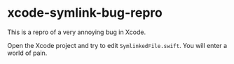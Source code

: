 # xcode-symlink-bug-repro

This is a repro of a very annoying bug in Xcode.

Open the Xcode project and try to edit `SymlinkedFile.swift`. You will enter a world of pain.
